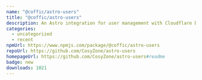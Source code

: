 ```yaml
---
name: "@coffic/astro-users"
title: "@coffic/astro-users"
description: An Astro integration for user management with Cloudflare D1 database
categories:
  - uncategorized
  - recent
npmUrl: https://www.npmjs.com/package/@coffic/astro-users
repoUrl: https://github.com/CosyZone/astro-users
homepageUrl: https://github.com/CosyZone/astro-users#readme
badge: new
downloads: 1021
---
```

